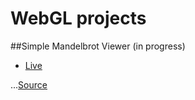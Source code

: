 # WebGL projects
##Simple Mandelbrot Viewer (in progress)
- [Live](https://carlbateman.github.io/WebGL/projects/Mandelbrot/Mandelbrot.html)

...[Source](https://github.com/CarlBateman/WebGL/tree/master/projects/Mandelbrot)
